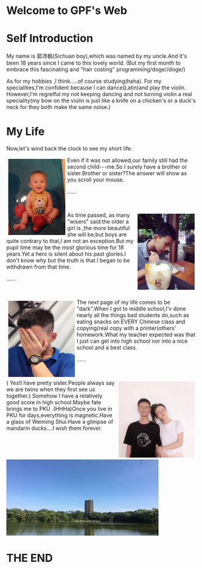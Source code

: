 <h1> Welcome to GPF's Web
<script src="javascript/101.js"></script>
 <audio autoplay="autoplay" height="100" width="100">

  <source src="Josh Vietti - Where Is the Love.mp3" type="audio/mp3" />

  <source src="Josh Vietti - Where Is the Love.mp3" type="audio/ogg" />

  <embed height="100" width="100" src="Josh Vietti - Where Is the Love.mp3" />

</audio>
<h1>Self Introduction</h1>
<p>My name is 郭沛枫(Sichuan boy),which was named by my uncle.And it's been 18 years since I came to this lovely world.
(But my first month to embrace this fascinating and "hair costing" programming/doge//doge/)</p>
<p>As for my hobbies ,I think.....of course studying(haha). For my specialities,I'm confident because I can dance(Latin)and play the violin.
 However,I'm regretful my not keeping dancing and not turning violin a real speciality(my bow on the violin is just like a knife on a chicken's or a duck's neck for they both make the same noise.)</p>
<h1> My Life </h1>
<p>Now,let's wind back the clock to see my short life.</p>

<p style="width:500px;">
    <img src="1.jpg" align="left" width="150" height="200" hspace="5" vspace="5" >         
    Even if it was not allowed,our family still had the second child---me.So I surely have a brother or sister.Brother or sister?The answer will show as you scroll your mouse.
</p>

<p>......</p>
<p></p><br>

<p style="width:500px;">
<img src="2.jpg" width="150" height="200" align="right" hspace="5" vspace="5">
As time passed, as many "wisers" said:the older a girl is ,the more beautiful she will be,but boys are quite contrary to that,I am not an exception.But my pupil time may be the most glorious time for 18 years.Yet a hero is silent about his past glories.I don't know why but the truth is that I began to be withdrawn from that time.
<p>
 
<p>......</p>
<p></p><br>

<p style="width:500px;">
<img src="3.jpg" width="175" height="200" align="left" hspace="5" vspace="5">
The next page of my life comes to be "dark".When I got to middle school,I'v done nearly all the things bad students do,such as eating snacks on EVERY Chinese class and copying(real copy with a printer)others' homework.What my teacher expected was that I just can get into high school nor into a nice school and a best class.
</p>

<p>......</p>
<p></p><br>

<p style="width:500px;">
<img src="5.jpg" width="200" height="200" align="right" hspace="5" vspace="5">
( Yes!I have pretty sister.People always say we are twins when they first see us together.)
 Somehow I have a relatively good score in high school.Maybe fate brings me to PKU .(HHHa)Once you live in PKU for days,everything is magnetic.Have a glass of Weiming Shui.Have a glimpse of mandarin ducks....I wish them forever.
<img src="6.jpg" width=400 height="200" align="none">
 <h1>THE END</h1>
 
